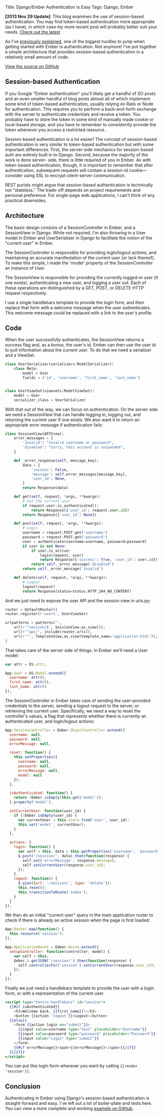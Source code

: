 Title: Django/Ember Authentication is Easy
Tags: Django, Ember

**[2013 Nov 29 Update]**: This blog examines the use of session-based authentication. You may find
token-based authentication more appropriate (as I have), in which case my more recent post will
probably better suit your needs. [Check out the latest](/2013/11/29/django-ember-token-authentication.html)

As I've [previously explained][], one of the biggest hurdles to jump when getting started with Ember
is authentication. Not anymore! I've put together a simple architecture that provides session-based
authentication in a relatively small amount of code.

[View the source on GitHub][]

## Session-based Authentication

If you Google "Ember authentication" you'll likely get a handful of SO posts and an even smaller handful
of blog posts almost all of which implement some kind of token-based authentication, usually relying on
Rails or Node for authentication. This requires you to perform a back-and-forth exchange with the server
to authenticate credentials and receive a token. You probably have to store the token in some kind of
manually made cookie or local-based storage, and you have to remember to consistently provide the token
whenever you access a restricted resource.

Session-based authentication is a lot easier! The concept of session-based authentication is very similar
to token-based authentication but with some important differences. First, the server-side mechanics for 
session-based auth are entirely built in to Django. Second, because the majority of the work is done server-
side, there is little required of you in Ember. As with token-based authentication, though, it is important
to remember that after authentication, subsequent requests will contain a session-id cookie—consider using
SSL to encrypt client-server communication.

REST purists might argue that session-based authentication is technically not "stateless."  The trade-off
depends on project requirements and personal preference.  For single-page web applications, I can't think
of any practical downsides.

## Architecture

The basic design consists of a SessionController in Ember, and a SessionView in Django. While not required,
I'm also throwing in a User model in Ember and UserSerializer in Django to facilitate the notion of the
"current user" in Ember.

The SessionController is responsible for providing login/logout actions, and maintaining an accurate
manifestation of the current user (or lack thereof). To make this simple, I made the 'model' property of the
SessionController an instance of User.

The SessionView is responsible for providing the currently logged-in user (if one exists), authenticating
a new user, and logging a user out. Each of these operations are distinguished by a GET, POST, or DELETE
HTTP request respectively.

I use a single handlebars template to provide the login form, and then replace that form with a welcome
message when the user authenticates.  This welcome message could be replaced with a link to the user's profile.

## Code

When the user successfully authenticates, the SessionView returns a success flag and, as a bonus, the user's
id. Ember can then use the user id to pull information about the current user. To do that we need a serializer
and a ViewSet.

```python
class UserSerializer(serializers.ModelSerializer):
    class Meta:
        model = User
        fields = ('id', 'username', 'first_name', 'last_name')


class UserViewSet(viewsets.ModelViewSet):
    model = User
    serializer_class = UserSerializer
```

With that out of the way, we can focus on authentication.  On the server side we need a SessionView that can
handle logging in, logging out, and returning the current user if one exists. We also want it to return an
appropriate error message if authentication fails:

```python
class SessionView(APIView):
    error_messages = {
        'invalid': "Invalid username or password",
        'disabled': "Sorry, this account is suspended",
    }

    def _error_response(self, message_key):
        data = {
            'success': False,
            'message': self.error_messages[message_key],
            'user_id': None,
        }
        return Response(data)

    def get(self, request, *args, **kwargs):
        # Get the current user
        if request.user.is_authenticated():
            return Response({'user_id': request.user.id})
        return Response({'user_id': None})

    def post(self, request, *args, **kwargs):
        # Login
        username = request.POST.get('username')
        password = request.POST.get('password')
        user = authenticate(username=username, password=password)
        if user is not None:
            if user.is_active:
                login(request, user)
                return Response({'success': True, 'user_id': user.id})
            return self._error_message('disabled')
        return self._error_message('invalid')

    def delete(self, request, *args, **kwargs):
        # Logout
        logout(request)
        return Response(status=status.HTTP_204_NO_CONTENT)
```

And we just need to expose the user API and the session view in urls.py:

```python
router = DefaultRouter()
router.register(r'users', UserViewSet)

urlpatterns = patterns('',
    url(r'^session/$', SessionView.as_view()),
    url(r'^api/', include(router.urls)),
    url(r'^', TemplateView.as_view(template_name='application.html')),
)
```

That takes care of the server side of things.  In Ember we'll need a User model:

```js
var attr = DS.attr;

App.User = DS.Model.extend({
  username: attr(),
  first_name: attr(),
  last_name: attr()
});
```

The SessionController in Ember takes care of sending the user-provided credentials to the server, sending a
logout request to the server, or retrieiving the current user. Specifically, we need a way to reset the
controller's values, a flag that represents whether there is currently an authenticated user, and login/logout
actions:

```js
App.SessionController = Ember.ObjectController.extend({
  username: null,
  password: null,
  errorMessage: null,

  reset: function() {
    this.setProperties({
      username: null,
      password: null,
      errorMessage: null,
      model: null
    });
  },

  isAuthenticated: function() {
    return !Ember.isEmpty(this.get('model'));
  }.property('model'),

  setCurrentUser: function(user_id) {
    if (!Ember.isEmpty(user_id) {
      var currentUser = this.store.find('user', user_id);
      this.set('model', currentUser);
    }
  },

  actions: {
    login: function() {
      var self = this, data = this.getProperties('username', 'password');
      $.post('/session/', data).then(function(response) {
        self.set('errorMessage', response.message);
        self.setCurrentUser(response.user_id);
      });
    },
    logout: function() {
      $.ajax({url: '/session/', type: 'delete'});
      this.reset();
      this.transitionToRoute('index');
    }
  }
});
```

We then do an initial "current user" query in the main application router to check if there is already an active
session when the page is first loaded:

```js
App.Router.map(function() {
  this.resource('session');
});

App.ApplicationRoute = Ember.Route.extend({
  setupController: function(controller, model) {
    var self = this;
    Ember.$.getJSON('/session/').then(function(response) {
      self.controllerFor('session').setCurrentUser(response.user_id);
    });
  }
});
```

Finally we just need a handlebars template to provide the user with a login form, or with a representation of
the current user.

```hbs
<script type="text/x-handlebars" id="session">
  {{#if isAuthenticated}}
    <h3>Welcome back, {{first_name}}!</h3>
    <button {{action 'logout'}}>Logout</button>
  {{else}}
    <form {{action login on="submit"}}>
      {{input value=username type="text" placeholder="Username"}}
      {{input value=password type="password" placeholder="Password"}}
      {{input value="Login" type="submit"}}
    </form>
    {{#if errorMessage}}<span>{{errorMessage}}</span>{{/if}}
  {{/if}}
</script>
```

You can put this login form wherever you want by calling `{{render 'session'}}`.

## Conclusion

Authenticating in Ember using Django's session-based authentication is straight-forward and easy.  I've left
out a lot of boiler-plate and tests here. You can view a more complete and working [example on GitHub].


[previously explained]: /2013/08/authenticating-django-slash-ember/
[View the source on GitHub]: https://github.com/dustinfarris/django-ember-authentication
[example on GitHub]: https://github.com/dustinfarris/django-ember-authentication
